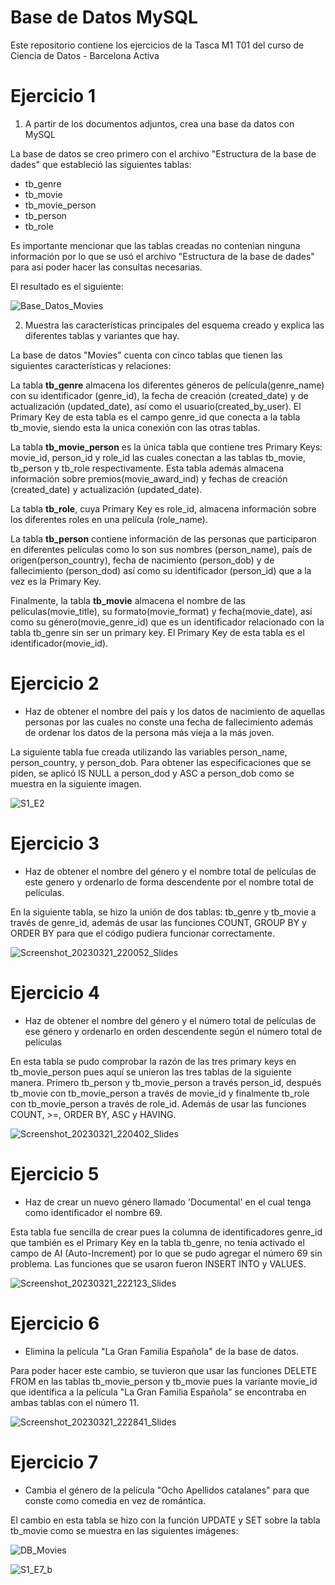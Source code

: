 # Base de Datos MySQL
Este repositorio contiene los ejercicios de la Tasca M1 T01 del curso de Ciencia de Datos - Barcelona Activa

# Ejercicio 1
1. A partir de los documentos adjuntos, crea una base da datos con MySQL

La base de datos se creo primero con el archivo "Estructura de la base de dades" que estableció las siguientes tablas: 

* tb_genre
* tb_movie
* tb_movie_person
* tb_person
* tb_role  

Es importante mencionar que las tablas creadas no contenian ninguna información por lo que se usó el archivo "Estructura de la base de dades" para así poder hacer las consultas necesarias.  

El resultado es el siguiente:

![Base_Datos_Movies](https://user-images.githubusercontent.com/121647613/226583601-07888862-58ff-4c44-926f-c6803217182c.png)


2. Muestra las características principales del esquema creado y explica las diferentes tablas y variantes que hay.

La base de datos "Movies" cuenta con cinco tablas que tienen las siguientes características y relaciones:

La tabla **tb_genre** almacena los diferentes géneros de película(genre_name) con su identificador (genre_id), la fecha de creación (created_date) y de actualización (updated_date), así como el usuario(created_by_user).  El Primary Key de esta tabla es el campo genre_id que conecta a la tabla tb_movie, siendo esta la unica conexión con las otras tablas.

La tabla **tb_movie_person** es la única tabla que contiene tres Primary Keys: movie_id, person_id y role_id las cuales conectan a las tablas tb_movie, tb_person y tb_role respectivamente.  Esta tabla además almacena información sobre premios(movie_award_ind) y fechas de creación (created_date) y actualización (updated_date).

La tabla **tb_role**, cuya Primary Key es role_id, almacena información sobre los diferentes roles en una película (role_name).

La tabla **tb_person** contiene información de las personas que participaron en diferentes películas como lo son sus nombres (person_name), país de origen(person_country), fecha de nacimiento (person_dob) y de fallecimiento (person_dod) así como su identificador (person_id) que a la vez es la Primary Key.

Finalmente, la tabla **tb_movie** almacena el nombre de las películas(movie_title), su formato(movie_format) y fecha(movie_date), así como su género(movie_genre_id) que es un identificador relacionado con la tabla tb_genre sin ser un primary key.  El Primary Key de esta tabla es el identificador(movie_id).


# Ejercicio 2

* Haz de obtener el nombre del país y los datos de nacimiento de aquellas personas por las cuales no conste una fecha de fallecimiento además de ordenar los datos de la persona más vieja a la más joven.

La siguiente tabla fue creada utilizando las variables person_name, person_country, y person_dob.  Para obtener las especificaciones que se piden, se aplicó IS NULL a person_dod y ASC a person_dob como se muestra en la siguiente imagen.

![S1_E2](https://user-images.githubusercontent.com/121647613/226650550-3684f2f8-4f30-4890-a012-03f5ad83fc1b.jpg)


# Ejercicio 3

* Haz de obtener el nombre del género y el nombre total de películas de este genero y ordenarlo de forma descendente por el nombre total de películas.

En la siguiente tabla, se hizo la unión de dos tablas: tb_genre y tb_movie a través de genre_id, además de usar las funciones COUNT, GROUP BY y ORDER BY para que el código pudiera funcionar correctamente.


![Screenshot_20230321_220052_Slides](https://user-images.githubusercontent.com/121647613/226740135-f23f3425-e26c-413f-bd68-eb7998379798.jpg)


# Ejercicio 4

 * Haz de obtener el nombre del género y el número total de películas de ese género y ordenarlo en orden descendente según el número total de películas

En esta tabla se pudo comprobar la razón de las tres primary keys en tb_movie_person pues aquí se unieron las tres tablas de la siguiente manera. Primero tb_person y tb_movie_person a través person_id, después tb_movie con tb_movie_person a través de movie_id y finalmente tb_role con tb_movie_person a través de role_id. Además de usar las funciones COUNT, >=, ORDER BY, ASC y HAVING.

![Screenshot_20230321_220402_Slides](https://user-images.githubusercontent.com/121647613/226740736-a69a48f8-7ecf-4089-9212-823313bf4014.jpg)


# Ejercicio 5

 * Haz de crear un nuevo género llamado 'Documental' en el cual tenga como identificador el nombre 69.
 
 Esta tabla fue sencilla de crear pues la columna de identificadores genre_id que también es el Primary Key en la tabla tb_genre, no tenía activado el campo de AI (Auto-Increment) por lo que se pudo agregar el número 69 sin problema. Las funciones que se usaron fueron INSERT INTO y VALUES.
 
 ![Screenshot_20230321_222123_Slides](https://user-images.githubusercontent.com/121647613/226743849-45b8bdf9-a489-4303-a60e-c79d324def9e.jpg)


# Ejercicio 6

 * Elimina la película "La Gran Familia Española" de la base de datos.
 
 Para poder hacer este cambio, se tuvieron que usar las funciones DELETE FROM en las tablas tb_movie_person y tb_movie pues la variante movie_id que identifica a la película "La Gran Familia Española" se encontraba en ambas tablas con el número 11.
  
![Screenshot_20230321_222841_Slides](https://user-images.githubusercontent.com/121647613/226745461-fc68127a-7d92-4c34-a2af-52864c1b3895.jpg)


# Ejercicio 7

 * Cambia el género de la película "Ocho Apellidos catalanes" para que conste como comedia en vez de romántica.
 
 El cambio en esta tabla se hizo con la función UPDATE y SET sobre la tabla tb_movie como se muestra en las siguientes imágenes:
 
![DB_Movies](https://user-images.githubusercontent.com/121647613/226747634-c15e8b39-32c9-4e87-a85d-52bbc5f32fc6.png)

![S1_E7_b](https://user-images.githubusercontent.com/121647613/226747887-ae2344ee-722e-4830-9def-0d2c0e684b1f.jpg)



